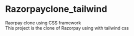 # Razorpayclone_tailwind
Raorpay clone using CSS framework
</br>
This project is the clone of Razorpay using with tailwind css
